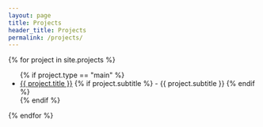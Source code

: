 ```yaml
---
layout: page
title: Projects
header_title: Projects
permalink: /projects/
---
```


{% for project in site.projects %}
  <ul>
  {% if project.type == "main" %}
      <li><a href="{{ project.url }}">{{ project.title }}</a>
      {% if project.subtitle %}
          <span> - {{ project.subtitle }}</span>
      {% endif %}
      </li>
  {% endif %}
  </ul>
{% endfor %}
